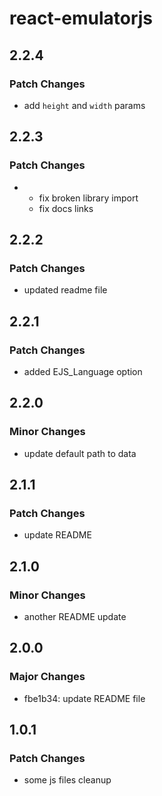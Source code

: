 # react-emulatorjs

## 2.2.4

### Patch Changes

- add `height` and `width` params

## 2.2.3

### Patch Changes

- - fix broken library import
  - fix docs links

## 2.2.2

### Patch Changes

- updated readme file

## 2.2.1

### Patch Changes

- added EJS_Language option

## 2.2.0

### Minor Changes

- update default path to data

## 2.1.1

### Patch Changes

- update README

## 2.1.0

### Minor Changes

- another README update

## 2.0.0

### Major Changes

- fbe1b34: update README file

## 1.0.1

### Patch Changes

- some js files cleanup
